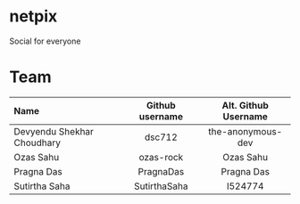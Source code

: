 # netpix

Social for everyone

# Team

| Name  | Github username  | Alt. Github Username |
| :------------ |:---------------:|:---------------:|
| Devyendu Shekhar Choudhary | dsc712 | the-anonymous-dev |
| Ozas Sahu | ozas-rock | Ozas Sahu |
| Pragna Das | PragnaDas | Pragna Das |
| Sutirtha Saha | SutirthaSaha | I524774 |
